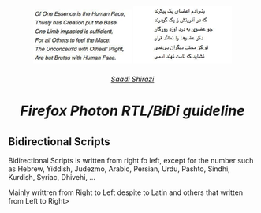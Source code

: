 <p align="center">
<img width="200" src="/static/sadi-eng.jpg" alt="Firefox Photon RTL guidelineslogo">
<img width="200" src="/static/Sadi-Persian.jpg" alt="Firefox Photon RTL guidelineslogo"></a></p>
<h6 align="center"><a href="https://en.wikipedia.org/wiki/Saadi_Shirazi">Saadi Shirazi</a></h6s>
</p>
<div align="center">
<h1 align="center">Firefox Photon RTL/BiDi guideline
</h1>
</div>

## Bidirectional Scripts
<p>Bidirectional Scripts is written from right fo left, except for the number such as Hebrew, Yiddish, Judezmo, Arabic, Persian, Urdu, Pashto, Sindhi, Kurdish, Syriac, Dhivehi, ...</p>
<p> Mainly writtren from Right to Left despite to Latin and others that written from Left to Right>
